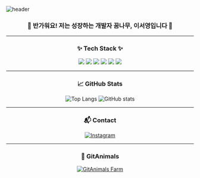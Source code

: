 ![header](https://capsule-render.vercel.app/api?type=venom&color=gradient&height=300&section=header&text=Welcome%20to%20my%20Github💗%20%&fontColor='#000000'&background-coler='#ffffff')

<div align="center">

### 👋 반가워요! 저는 성장하는 개발자 꿈나무, 이서영입니다 🌱


---

### ✨ Tech Stack ✨

<img src="https://img.shields.io/badge/java-%23ED8B00.svg?style=for-the-badge&logo=openjdk&logoColor=white"/>
<img src="https://img.shields.io/badge/c-%2300599C.svg?style=for-the-badge&logo=c&logoColor=white"/>
<img src="https://img.shields.io/badge/html5-%23E34F26.svg?style=for-the-badge&logo=html5&logoColor=white"/>
<img src="https://img.shields.io/badge/css3-1572B6?style=for-the-badge&logo=css3&logoColor=white"/>
<img src="https://img.shields.io/badge/javascript-F7DF1E?style=for-the-badge&logo=javascript&logoColor=black"/>
<img src="https://img.shields.io/badge/python-3776AB?style=for-the-badge&logo=python&logoColor=white"/>

---

### 📈 GitHub Stats

![Top Langs](https://github-readme-stats.vercel.app/api/top-langs/?username=lsy090601&layout=compact)
![GitHub stats](https://github-readme-stats.vercel.app/api?username=lsy090601&show_icons=true&theme=default)

---

### 📬 Contact

[![Instagram](https://img.shields.io/badge/Instagram-E4405F?style=for-the-badge&logo=instagram&logoColor=white)](https://www.instagram.com/_seoy9/)  

---

### 🐥 GitAnimals

[![GitAnimals Farm](https://render.gitanimals.org/farms/lsy090601)](https://www.gitanimals.org/en_US?utm_medium=image&utm_source=cuzurmyhabit&utm_content=farm)

</div>
